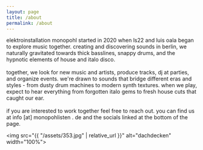 ```yaml
---
layout: page
title: /about
permalink: /about
---
```


elektroinstallation monopohl started in 2020 when ls22 and luis oala began to explore music together. creating and discovering sounds in berlin, we naturally gravitated towards thick basslines, snappy drums, and the hypnotic elements of house and italo disco.
<br>
<br>
together, we look for new music and artists, produce tracks, dj at parties, and organize events. we're drawn to sounds that bridge different eras and styles - from dusty drum machines to modern synth textures. when we play, expect to hear everything from forgotten italo gems to fresh house cuts that caught our ear.
<br>
<br>
if you are interested to work together feel free to reach out. you can find us at info [at] monopohlisten . de and the socials linked at the bottom of the page.

<img src="{{ "/assets/353.jpg" | relative_url }}" alt="dachdecken" width="100%">
